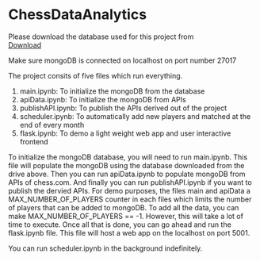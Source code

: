 # ChessDataAnalytics

Please download the database used for this project from <br>
[Download](https://drive.google.com/file/d/1F8QWIkjhrOJdqkNrlN19nnWQpeww-2mv/view?usp=sharing)

Make sure mongoDB is connected on localhost on port number 27017

The project consits of five files which run everything.
1. main.ipynb: To initialize the mongoDB from the database
2. apiData.ipynb: To initialize the mongoDB from APIs
3. publishAPI.ipynb: To publish the APIs derived out of the project
4. scheduler.ipynb: To automatically add new players and matched at the end of every month
5. flask.ipynb: To demo a light weight web app and user interactive frontend

To initialize the mongoDB database, you will need to run main.ipynb. This file will populate the mongoDB using the database downloaded from the drive above.
Then you can run apiData.ipynb to populate mongoDB from APIs of chess.com. And finally you can run publishAPI.ipynb if you want to publish the dervied APIs.
For demo purposes, the files main and apiData a MAX_NUMBER_OF_PLAYERS counter in each files which limits the number of players that can be added to mongoDB.
To add all the data, you can make MAX_NUMBER_OF_PLAYERS == -1. However, this will take a lot of time to execute.
Once all that is done, you can go ahead and run the flask.ipynb file. This file will host a web app on the localhost on port 5001.

You can run scheduler.ipynb in the background indefinitely.
